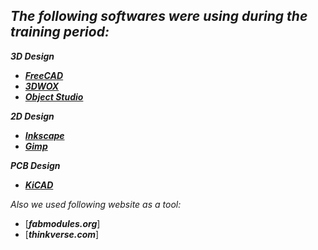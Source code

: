 ***The following softwares were using during the training period:***
----------------------------------------------------------------------------------------------------------------

***3D Design***
- [***FreeCAD***](https://www.freecadweb.org/)
- [***3DWOX***](https://3dprinter.sindoh.com/en/support/downloads)
- [***Object Studio***](https://support.stratasys.com/resources/software-download)

***2D Design***
- [***Inkscape***](https://inkscape.org/release/inkscape-0.92.4/)
- [***Gimp***](https://www.gimp.org/downloads/)

***PCB Design***
-  [***KiCAD***](http://kicad-pcb.org/)

*Also we used following website as a tool:*
- [***fabmodules.org***]
- [***thinkverse.com***]


